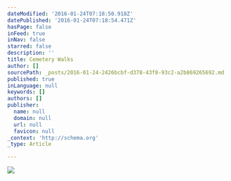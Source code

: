 ```yaml
---
dateModified: '2016-01-24T07:18:50.918Z'
datePublished: '2016-01-24T07:18:54.471Z'
hasPage: false
inFeed: true
inNav: false
starred: false
description: ''
title: Cemetery Walks
author: []
sourcePath: _posts/2016-01-24-2426bcbf-d378-43f8-93c2-a2b869265692.md
published: true
inLanguage: null
keywords: []
authors: []
publisher:
  name: null
  domain: null
  url: null
  favicon: null
_context: 'http://schema.org'
_type: Article

---
```

![](https://the-grid-user-content.s3-us-west-2.amazonaws.com/3d6ef415-9a17-46f5-bb90-846620c7a1ce.jpg)